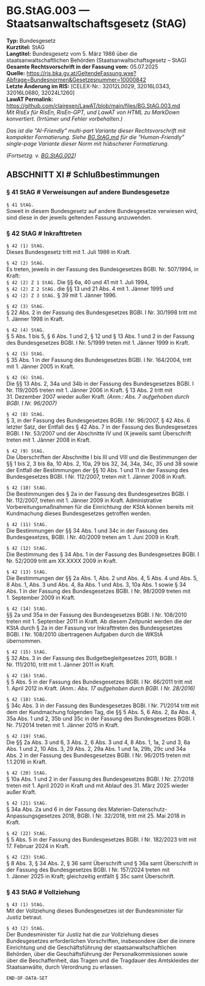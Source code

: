 # BG.StAG.003 — Staatsanwaltschaftsgesetz (StAG)
**Typ:** Bundesgesetz  
**Kurztitel:** StAG  
**Langtitel:** Bundesgesetz vom 5. März 1986 über die staatsanwaltschaftlichen Behörden (Staatsanwaltschaftsgesetz – StAG)  
**Gesamte Rechtsvorschrift in der Fassung vom:** 05.07.2025  
**Quelle:** https://ris.bka.gv.at/GeltendeFassung.wxe?Abfrage=Bundesnormen&Gesetzesnummer=10000842  
**Letzte Änderung im RIS:** [CELEX-Nr.: 32012L0029, 32016L0343, 32016L0680, 32024L1260]  
**LawAT Permalink:** https://github.com/clairexen/LawAT/blob/main/files/BG.StAG.003.md  
*Mit RisEx für RisEn, RisEn-GPT, und LawAT von HTML zu MarkDown konvertiert. (Irrtümer und Fehler vorbehalten.)*

*Das ist die "AI-Friendly" multi-part Variante dieser Rechtsvorschrift mit kompakter Formatierung. Siehe [BG.StAG.md](BG.StAG.md) für die "Human-Friendly" single-page Variante dieser Norm mit hübscherer Formatierung.*

*(Fortsetzg. v. [BG.StAG.002](BG.StAG.002.md))*

## ABSCHNITT XI # Schlußbestimmungen

### § 41 StAG # Verweisungen auf andere Bundesgesetze

`§ 41 StAG.`  
Soweit in diesem Bundesgesetz auf andere Bundesgesetze verwiesen wird, sind diese in der jeweils geltenden Fassung anzuwenden.

### § 42 StAG # Inkrafttreten

`§ 42 (1) StAG.`  
Dieses Bundesgesetz tritt mit 1. Juli 1986 in Kraft.

`§ 42 (2) StAG.`  
Es treten, jeweils in der Fassung des Bundesgesetzes BGBl. Nr. 507/1994, in Kraft:  
`§ 42 (2) Z 1 StAG.`
Die §§ 6a, 40 und 41 mit 1. Juli 1994,  
`§ 42 (2) Z 2 StAG.`
die §§ 13 und 21 Abs. 4 mit 1. Jänner 1995 und  
`§ 42 (2) Z 3 StAG.`
§ 39 mit 1. Jänner 1996.

`§ 42 (3) StAG.`  
§ 22 Abs. 2 in der Fassung des Bundesgesetzes BGBl. I Nr. 30/1998 tritt mit 1. Jänner 1998 in Kraft.

`§ 42 (4) StAG.`  
§ 5 Abs. 1 bis 5, § 6 Abs. 1 und 2, § 12 und § 13 Abs. 1 und 2 in der Fassung des Bundesgesetzes BGBl. I Nr. 5/1999 treten mit 1. Jänner 1999 in Kraft.

`§ 42 (5) StAG.`  
§ 35 Abs. 1 in der Fassung des Bundesgesetzes BGBl. I Nr. 164/2004, tritt mit 1. Jänner 2005 in Kraft.

`§ 42 (6) StAG.`  
Die §§ 13 Abs. 2, 34a und 34b in der Fassung des Bundesgesetzes BGBl. I Nr. 119/2005 treten mit 1. Jänner 2006 in Kraft. § 13 Abs. 2 tritt mit 31. Dezember 2007 wieder außer Kraft.
*(Anm.: Abs. 7 aufgehoben durch BGBl. I Nr. 96/2007)*

`§ 42 (8) StAG.`  
§ 3, in der Fassung des Bundesgesetzes BGBl. I Nr. 96/2007, § 42 Abs. 6 letzter Satz, der Entfall des § 42 Abs. 7 in der Fassung des Bundesgesetzes BGBl. I Nr. 53/2007 und der Abschnitte IV und IX jeweils samt Überschrift treten mit 1. Jänner 2008 in Kraft.

`§ 42 (9) StAG.`  
Die Überschriften der Abschnitte I bis III und VIII und die Bestimmungen der §§ 1 bis 2, 3 bis 8a, 10 Abs. 2, 10a, 29 bis 32, 34, 34a, 34c, 35 und 38 sowie der Entfall der Bestimmungen der §§ 10 Abs. 1 und 11 in der Fassung des Bundesgesetzes BGBl. I Nr. 112/2007, treten mit 1. Jänner 2008 in Kraft.

`§ 42 (10) StAG.`  
Die Bestimmungen des § 2a in der Fassung des Bundesgesetzes BGBl. I Nr. 112/2007, treten mit 1. Jänner 2009 in Kraft. Administrative Vorbereitungsmaßnahmen für die Einrichtung der KStA können bereits mit Kundmachung dieses Bundesgesetzes getroffen werden.

`§ 42 (11) StAG.`  
Die Bestimmungen der §§ 34 Abs. 1 und 34c in der Fassung des Bundesgesetzes, BGBl. I Nr. 40/2009 treten am 1. Juni 2009 in Kraft.

`§ 42 (12) StAG.`  
Die Bestimmung des § 34 Abs. 1 in der Fassung des Bundesgesetzes BGBl. I Nr. 52/2009 tritt am XX.XXXX 2009 in Kraft.

`§ 42 (13) StAG.`  
Die Bestimmungen der §§ 2a Abs. 1, Abs. 2 und Abs. 4, 5 Abs. 4 und Abs. 5, 8 Abs. 1, Abs. 3 und Abs. 4, 8a Abs. 1 und Abs. 3, 10a Abs. 1 sowie § 34 Abs. 1 in der Fassung des Bundesgesetzes BGBl. I Nr. 98/2009 treten mit 1. September 2009 in Kraft.

`§ 42 (14) StAG.`  
§§ 2a und 35a in der Fassung des Bundesgesetzes BGBl. I Nr. 108/2010 treten mit 1. September 2011 in Kraft. Ab diesem Zeitpunkt werden die der KStA durch § 2a in der Fassung vor Inkrafttreten des Bundesgesetzes BGBl. I Nr. 108/2010 übertragenen Aufgaben durch die WKStA übernommen.

`§ 42 (15) StAG.`  
§ 32 Abs. 3 in der Fassung des Budgetbegleitgesetzes 2011, BGBl. I Nr. 111/2010, tritt mit 1. Jänner 2011 in Kraft.

`§ 42 (16) StAG.`  
§ 5 Abs. 5 in der Fassung des Bundesgesetzes BGBl. I Nr. 66/2011 tritt mit 1. April 2012 in Kraft.
*(Anm.: Abs. 17 aufgehoben durch BGBl. I Nr. 28/2016)*

`§ 42 (18) StAG.`  
§ 34c Abs. 3 in der Fassung des Bundesgesetzes BGBl. I Nr. 71/2014 tritt mit dem der Kundmachung folgenden Tag, die §§ 5 Abs. 5, 6 Abs. 2, 8a Abs. 4, 35a Abs. 1 und 2, 35b und 35c in der Fassung des Bundesgesetzes BGBl. I Nr. 71/2014 treten mit 1. Jänner 2015 in Kraft.

`§ 42 (19) StAG.`  
Die §§ 2a Abs. 3 und 6, 3 Abs. 2, 6 Abs. 3 und 4, 8 Abs. 1, 1a, 2 und 3, 8a Abs. 1 und 2, 10 Abs. 3, 29 Abs. 2, 29a Abs. 1 und 1a, 29b, 29c und 34a Abs. 2 in der Fassung des Bundesgesetzes BGBl. I Nr. 96/2015 treten mit 1.1.2016 in Kraft.

`§ 42 (20) StAG.`  
§ 10a Abs. 1 und 2 in der Fassung des Bundesgesetzes BGBl. I Nr. 27/2018 treten mit 1. April 2020 in Kraft und mit Ablauf des 31. März 2025 wieder außer Kraft.

`§ 42 (21) StAG.`  
§ 34a Abs. 2a und 6 in der Fassung des Materien-Datenschutz-Anpassungsgesetzes 2018, BGBl. I Nr. 32/2018, tritt mit 25. Mai 2018 in Kraft.

`§ 42 (22) StAG.`  
§ 5 Abs. 5 in der Fassung des Bundesgesetzes BGBl. I Nr. 182/2023 tritt mit 17. Februar 2024 in Kraft.

`§ 42 (23) StAG.`  
§ 8 Abs. 3, § 34 Abs. 2, § 36 samt Überschrift und § 36a samt Überschrift in der Fassung des Bundesgesetzes BGBl. I Nr. 157/2024 treten mit 1. Jänner 2025 in Kraft; gleichzeitig entfällt § 35c samt Überschrift.

### § 43 StAG # Vollziehung

`§ 43 (1) StAG.`  
Mit der Vollziehung dieses Bundesgesetzes ist der Bundesminister für Justiz betraut.

`§ 43 (2) StAG.`  
Der Bundesminister für Justiz hat die zur Vollziehung dieses Bundesgesetzes erforderlichen Vorschriften, insbesondere über die innere Einrichtung und die Geschäftsführung der staatsanwaltschaftlichen Behörden, über die Geschäftsführung der Personalkommissionen sowie über die Beschaffenheit, das Tragen und die Tragdauer des Amtskleides der Staatsanwälte, durch Verordnung zu erlassen.

`END-OF-DATA-SET`
